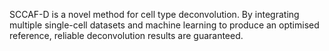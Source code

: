 SCCAF-D is a novel method for cell type deconvolution. By integrating multiple single-cell datasets and machine learning to produce an optimised reference, reliable deconvolution results are guaranteed.
